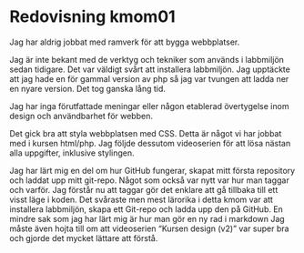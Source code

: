 ---
---
Redovisning kmom01
=========================

<p> Jag har aldrig jobbat med ramverk för att bygga webbplatser. </p>

<p> Jag är inte bekant med de verktyg och tekniker som används i labbmiljön sedan tidigare.  Det var väldigt svårt att installera labbmiljön. Jag  upptäckte att jag hade en för gammal version av php så jag var tvungen att ladda ner en nyare version. Det tog ganska lång tid. </p>

<p> Jag har inga förutfattade meningar eller någon etablerad övertygelse inom design och användbarhet för webben. </p>

<p> Det gick bra att styla webbplatsen med CSS. Detta är något vi har jobbat med i kursen html/php. Jag följde dessutom videoserien för att lösa nästan alla uppgifter, inklusive stylingen. </p>

<p> Jag har lärt mig en del om hur GitHub fungerar, skapat mitt första repository och laddat upp mitt git-repo. Något som också var nytt var hur man taggar och varför. Jag förstår nu att taggar gör det enklare att gå tillbaka till ett visst läge i koden. Det svåraste men mest lärorika i detta kmom var att installera labbmiljön, skapa ett Git-repo och ladda upp den på GitHub. En mindre sak som jag har lärt mig är hur man gör en ny rad i markdown
Jag måste även hojta till om att videoserien “Kursen design (v2)” var super bra och gjorde det mycket lättare att förstå. </p>
